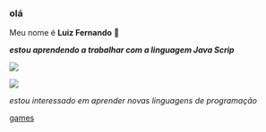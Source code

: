 ### olá 
Meu nome é **Luiz Fernando**
:hot_face:

***estou aprendendo a trabalhar com a linguagem Java Scrip***


![](https://img.shields.io/badge/JavaScript-323330?style=for-the-badge&logo=javascript&logoColor=F7DF1E)



![](https://img.shields.io/badge/Scratch-4D97FF?style=for-the-badge&logo=Scratch&logoColor=white)


*estou interessado em aprender novas linguagens de programação*

[games](https://pt.wikipedia.org/)
